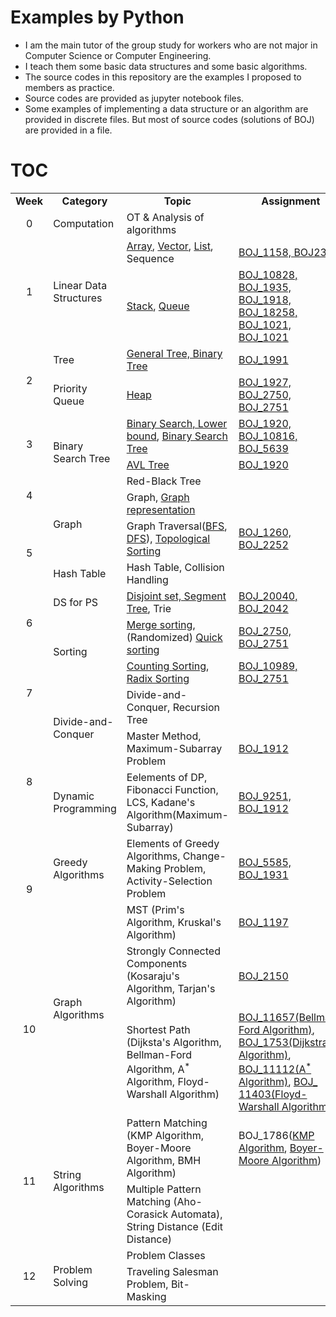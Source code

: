

# Examples by Python

- I am the main tutor of the group study for workers who are not major in Computer Science or Computer Engineering.
- I teach them some basic data structures and some basic algorithms.
- The source codes in this repository are the examples I proposed to members as practice.
- Source codes are provided as jupyter notebook files.
- Some examples of implementing a data structure or an algorithm are provided in discrete files. But most of source codes (solutions of BOJ) are provided in a file.


# TOC

<table>
    <tr>
        <td ><center><b>Week</b></center> </td>
        <td><center><b>Category</b></center></td>
        <td><center><b>Topic</b></center></td>
        <td><center><b>Assignment</b></center></td>
    </tr>
    <tr>
    <td><center>0</center></td>
     <td>Computation</td>
     <td>OT & Analysis of algorithms</td>
     <td></td>
   </tr>
   <tr>
	   <td rowspan = 2><center>1</center></td>
	   <td rowspan = 2>Linear Data Structures</td>
	   <td><a href ="https://github.com/unsik6/DSALGO_PYTHON/blob/main/w01_01_array_list/w01_01_Array.ipynb">Array</a>, <a href = "https://github.com/unsik6/DSALGO_PYTHON/blob/main/w01_01_array_list/w01_01_Vector.ipynb">Vector</a>, <a href = "https://github.com/unsik6/DSALGO_PYTHON/blob/main/w01_01_array_list/w01_01_List.ipynb">List</a>, Sequence</td>
	   <td><a href = "https://github.com/unsik6/DSALGO_PYTHON/blob/main/w01_01_array_list/w01_01_practice.ipynb">BOJ_1158, BOJ2346</a></td>
   </tr>
   <tr>
	   <td><a href = "https://github.com/unsik6/DSALGO_PYTHON/blob/main/w01_02_stack_queue/w01_02_Stack.ipynb">Stack</a>, <a href = "https://github.com/unsik6/DSALGO_PYTHON/blob/main/w01_02_stack_queue/w01_02_Queue.ipynb">Queue</a></td>
	   <td><a href = "https://github.com/unsik6/DSALGO_PYTHON/blob/main/w01_02_stack_queue/w01_02_practice.ipynb">BOJ_10828, BOJ_1935, BOJ_1918, BOJ_18258, BOJ_1021, BOJ_1021</a></td>
   </tr>
   <tr>
	   <td rowspan = 2><center>2</center></td>
	   <td>Tree</td>
	   <td><a href = "https://github.com/unsik6/DSALGO_PYTHON/blob/main/w02_01_tree/w02_01_tree.ipynb">General Tree, Binary Tree</a></td>
	   <td><a href = "https://github.com/unsik6/DSALGO_PYTHON/blob/main/w02_01_tree/w02_01_practice.ipynb">BOJ_1991</a></td>
   </tr>
   <tr>
       <td>Priority Queue</td>
	   <td><a href = "https://github.com/unsik6/DSALGO_PYTHON/blob/main/w02_02_Heap/w02_02_Heap.ipynb">Heap</a></td>
	   <td><a href = "https://github.com/unsik6/DSALGO_PYTHON/blob/main/w02_02_Heap/w02_02_practice.ipynb">BOJ_1927, BOJ_2750, BOJ_2751</a></td>
   </tr>
    <tr>
	   <td rowspan = 2><center>3</center></td>
	   <td rowspan = 3>Binary Search Tree</td>
	   <td><a href = "https://github.com/unsik6/DSALGO_PYTHON/blob/main/w03_01_BST/w03_01_Practice.ipynb">Binary Search, Lower bound</a>, <a href = "https://github.com/unsik6/DSALGO_PYTHON/blob/main/w03_01_BST/w03_01_BST.ipynb">Binary Search Tree</a></td>
	   <td><a href = "https://github.com/unsik6/DSALGO_PYTHON/blob/main/w03_01_BST/w03_01_Practice.ipynb">BOJ_1920, BOJ_10816, BOJ_5639</a></td>
   </tr>
    <tr>
	   <td><a href = "https://github.com/unsik6/DSALGO_PYTHON/blob/main/w03_02_AVL%20Tree/w03_02_AVL%20Tree.ipynb">AVL Tree</a></td>
	   <td><a href = "https://github.com/unsik6/DSALGO_PYTHON/blob/main/w03_02_AVL%20Tree/w03_02_practice.ipynb">BOJ_1920</a></td>
   </tr>
    <tr>
	   <td rowspan = 2><center>4</center></td>
	   <td>Red-Black Tree</td>
	   <td> </td>
   </tr>
   <tr>
	   <td rowspan = 2>Graph</td>
	   <td>Graph, <a href = "https://github.com/unsik6/DSALGO_PYTHON/blob/main/w04_02_Basic%20Graph/w04_02_Basic%20Graph.ipynb">Graph representation</a></td>
	   <td> </td>
   </tr>
   <tr>
   <td rowspan = 2><center>5</center></td>
	   <td>Graph Traversal(<a href = "https://github.com/unsik6/DSALGO_PYTHON/blob/main/w05_01_Graph%20Traversal%2C%20Topological%20Sorting/w05_01_BFS.ipynb">BFS</a>, <a href = "https://github.com/unsik6/DSALGO_PYTHON/blob/main/w05_01_Graph%20Traversal%2C%20Topological%20Sorting/w05_01_DFS.ipynb">DFS</a>), <a href = "https://github.com/unsik6/DSALGO_PYTHON/blob/main/w05_01_Graph%20Traversal%2C%20Topological%20Sorting/w05_01_Topological%20Sorting.ipynb">Topological Sorting</a></td>
	   <td><a href = "https://github.com/unsik6/DSALGO_PYTHON/blob/main/w05_01_Graph%20Traversal%2C%20Topological%20Sorting/w05_01_practice.ipynb">BOJ_1260, BOJ_2252</a></td>
   </tr>
      <tr>
	   <td>Hash Table</td>
	   <td>Hash Table, Collision Handling</td>
	   <td> </td>
   </tr>
   <tr>
   <td rowspan = 2><center>6</center></td>
   <td>DS for PS</td>
	   <td><a href = "https://github.com/unsik6/DSALGO_PYTHON/blob/main/w06_01_DS%20for%20PS/w06_01_PS_DS.ipynb">Disjoint set, Segment Tree</a>, Trie</td>
	   <td><a href = "https://github.com/unsik6/DSALGO_PYTHON/blob/main/w06_01_DS%20for%20PS/w06_01_practice.ipynb">BOJ_20040, BOJ_2042</a></td>
   </tr>
    <tr>
	   <td rowspan = 2>Sorting</td>
	   <td><a href = "https://github.com/unsik6/DSALGO_PYTHON/blob/main/w06_02_Sorting%201%20-%20Merge%2C%20Quick/w06_02_Merge_Sort.ipynb">Merge sorting</a>, (Randomized) <a href = "https://github.com/unsik6/DSALGO_PYTHON/blob/main/w06_02_Sorting%201%20-%20Merge%2C%20Quick/w06_02_Quick_Sort.ipynb">Quick sorting</a> </td>
	   <td><a href = "https://github.com/unsik6/DSALGO_PYTHON/blob/main/w06_02_Sorting%201%20-%20Merge%2C%20Quick/w06_02_practice.ipynb">BOJ_2750, BOJ_2751</a> </td>
   </tr>
   <tr>
	   <td rowspan = 2><center>7</center></td>
	   <td><a href = "https://github.com/unsik6/DSALGO_PYTHON/blob/main/w07_01_Sorting%202%20-%20Counting%2C%20Radix/w07_01_Counting_Sorting.ipynb">Counting Sorting</a>, <a href = "https://github.com/unsik6/DSALGO_PYTHON/blob/main/w07_01_Sorting%202%20-%20Counting%2C%20Radix/w07_01_Radix_Sorting.ipynb">Radix Sorting</a></td>
	   <td><a href = "https://github.com/unsik6/DSALGO_PYTHON/blob/main/w07_01_Sorting%202%20-%20Counting%2C%20Radix/w07_01_practice.ipynb">BOJ_10989, BOJ_2751</a></td>
   </tr>
   <tr>
	   <td rowspan = 2>Divide-and-Conquer</td>
	   <td>Divide-and-Conquer, Recursion Tree</td>
	   <td></td>
   </tr>
   <tr>
	   <td rowspan = 2><center>8</center></td>
	   <td>Master Method, Maximum-Subarray Problem</td>
	   <td><a href = "https://github.com/unsik6/DSALGO_PYTHON/blob/main/w08_01_Divide-and-Conquer%20-%20Maximum-Subarray/w08_01_practice.ipynb">BOJ_1912</a></td>
   </tr>
   <tr>
	   <td>Dynamic Programming</td>
	   <td>Eelements of DP, Fibonacci Function, LCS, Kadane's Algorithm(Maximum-Subarray)</td>
	   <td><a href = "https://github.com/unsik6/DSALGO_PYTHON/blob/main/w08_02_DP%20-%20Maximum-Subarray%2C%20LCS/w08_02_practice.ipynb">BOJ_9251, BOJ_1912</a></td>
   </tr>
   <tr>
	   <td rowspan = 2><center>9</center></td>
	   <td>Greedy Algorithms</td>
	   <td>Elements of Greedy Algorithms, Change-Making Problem, Activity-Selection Problem</td>
	   <td><a href = "https://github.com/unsik6/DSALGO_PYTHON/blob/main/w09_01_Greedy%20-%20Change-Making%2C%20Activity-Selection/w09_01_practice.ipynb">BOJ_5585, BOJ_1931</a></td>
   </tr>
   <tr>
	   <td rowspan = 3>Graph Algorithms</td>
	   <td>MST (Prim's Algorithm, Kruskal's Algorithm)</td>
	   <td><a href ="https://github.com/unsik6/DSALGO_PYTHON/blob/main/w09_02_MST/w09_02_practice.ipynb">BOJ_1197</a></td>
   </tr>
   <tr>
	   <td rowspan = 2><center>10</center></td>
	   <td>Strongly Connected Components (Kosaraju's Algorithm, Tarjan's Algorithm)</td>
	   <td><a href = "https://github.com/unsik6/DSALGO_PYTHON/blob/main/w10_01_SCC/w10_01_practice.ipynb">BOJ_2150</a></td>
   </tr>
   <tr>
	   <td>Shortest Path (Dijksta's Algorithm, Bellman-Ford Algorithm, A<sup>*</sup> Algorithm, Floyd-Warshall Algorithm)</td>
	   <td><a href = "https://github.com/unsik6/DSALGO_PYTHON/blob/main/w10_02_Shortest%20Path_Bellman-Ford%2C%20Dijkstra%2C%20A-star%2C%20Folyd-Warshall/w10_02_Bellman-Ford.ipynb">BOJ_11657(Bellman-Ford Algorithm)</a>, <a href = "https://github.com/unsik6/DSALGO_PYTHON/blob/main/w10_02_Shortest%20Path_Bellman-Ford%2C%20Dijkstra%2C%20A-star%2C%20Folyd-Warshall/w10_02_Dijkstra.ipynb">BOJ_1753(Dijkstra's Algorithm)</a>, <a href = "https://github.com/unsik6/DSALGO_PYTHON/blob/main/w10_02_Shortest%20Path_Bellman-Ford%2C%20Dijkstra%2C%20A-star%2C%20Folyd-Warshall/w10_02_A-star.ipynb">BOJ_11112(A<sup>*</sup> Algorithm)</a>, <a href = "https://github.com/unsik6/DSALGO_PYTHON/blob/main/w10_02_Shortest%20Path_Bellman-Ford%2C%20Dijkstra%2C%20A-star%2C%20Folyd-Warshall/w10_02_Floyd-Warshall.ipynb">BOJ_ 11403(Floyd-Warshall Algorithm)</a></td>
   </tr>
   <tr>
   	  <td rowspan = 2><center>11</center></td> 
	   <td rowspan = 2>String Algorithms</td>
	   <td>Pattern Matching (KMP Algorithm, Boyer-Moore Algorithm, BMH Algorithm)</td>
	   <td>BOJ_1786(<a href = "https://github.com/unsik6/DSALGO_PYTHON/blob/main/w11_01_String%20Matching%201_KMP%2C%20BM/w11_01_KMP.ipynb">KMP Algorithm</a>, <a href = "https://github.com/unsik6/DSALGO_PYTHON/blob/main/w11_01_String%20Matching%201_KMP%2C%20BM/w11_01_BM.ipynb">Boyer-Moore Algorithm</a>)</td>
   </tr>
   <tr>
	   <td>Multiple Pattern Matching (Aho-Corasick Automata), String Distance (Edit Distance)</td>
	   <td></td>
   </tr>
   <tr>
   	   <td rowspan = 2><center>12</center></td>
	   <td rowspan = 2>Problem Solving</td>
	   <td>Problem Classes</td>
	   <td></td>
   </tr>
   <tr>
	   <td>Traveling Salesman Problem, Bit-Masking</td>
	   <td></td>
   </tr>
</table>
